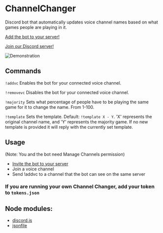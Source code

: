 # ChannelChanger
Discord bot that automatically updates voice channel names based on what games people are playing in it.


[Add the bot to your server!](https://discordapp.com/oauth2/authorize?client_id=376545537870266369&scope=bot&permissions=16)

[Join our Discord server!](https://discord.gg/ExPdGsW)

![Demonstration](https://github.com/Pigpog/ChannelChanger/raw/master/example.png)

## Commands
`!addvc`      Enables the bot for your connected voice channel.

`!removevc`   Disables the bot for your connected voice channel.

`!majority`   Sets what percentage of people have to be playing the same game for it to change the name. From 1-100.

`!template` Sets the template. Default: `!template X - Y`. 'X' represents the original channel name, and 'Y' represents the majority game. If no new template is provided it will reply with the currently set template.

## Usage
(Note: You and the bot need Manage Channels permission)
 - [Invite the bot to your server](https://discordapp.com/oauth2/authorize?client_id=764169534226694147&scope=bot&permissions=16)
 - Join a voice channel
 - Send !addvc to a channel that the bot can see on the same server
 
 ### If you are running your own Channel Changer, add your token to `tokens.json`
 
 ## Node modules:
  - [discord.js](https://www.npmjs.com/package/discord.js)
  - [jsonfile](https://www.npmjs.com/package/jsonfile)
